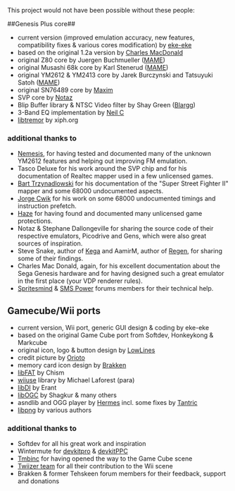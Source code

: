 This project would not have been possible without these people:

##Genesis Plus core##
*  current version (improved emulation accuracy, new features, compatibility fixes & various cores modification) by [eke-eke](http://gxdev.wordpress.com/)
*  based on the original 1.2a version by [Charles MacDonald](http://www.techno-junk.org/)
*  original Z80 core by Juergen Buchmueller ([MAME](http://mamedev.org/release.html))
*  original Musashi 68k core by Karl Stenerud ([MAME](http://mamedev.org/release.html))
*  original YM2612 & YM2413 core by Jarek Burczynski and Tatsuyuki Satoh ([MAME](http://mamedev.org/release.html))
*  original SN76489 core by [Maxim](http://www.smspower.org/maxim/)
*  SVP core by [Notaz](http://notaz.gp2x.de/svp.php)
*  Blip Buffer library & NTSC Video filter by Shay Green ([Blargg](http://www.fly.net/~ant/libs))
*  3-Band EQ implementation by [Neil C ](http://www.musicdsp.org/archive.php?classid=3#236)
*  [libtremor](http://www.freshports.org/audio/libtremor) by xiph.org

### additional thanks to ###
*  [Nemesis](http://gendev.spritesmind.net/forum/viewtopic.php?t=386), for having tested and documented many of the unknown YM2612 features and helping out improving FM emulation.
*  Tasco Deluxe for his work around the SVP chip and for his documentation of Realtec mapper used in a few unlicensed games.
*  [Bart Trzynadlowski](http://www.trzy.org/) for his documentation of the "Super Street Fighter II" mapper and some 68000 undocumented aspects.
*  [Jorge Cwik](http://pasti.fxatari.com/68kdocs/) for his work on some 68000 undocumented timings and instruction prefetch.
*  [Haze](http://mamedev.emulab.it/haze/) for having found and documented many unlicensed game protections.
*  Notaz & Stephane Dallongeville for sharing the source code of their respective emulators, Picodrive and Gens, which were also great sources of inspiration.
*  Steve Snake, author of [Kega](http://www.eidolons-inn.net/tiki-index.php?page=Kega) and AamirM, author of [Regen](http://aamirm.hacking-cult.org/), for sharing some of their findings.
*  Charles Mac Donald, again, for his excellent documentation about the Sega Genesis hardware and for having designed such a great emulator in the first place (your VDP renderer rules).
*  [Spritesmind](http://www.spritesmind.net/_GenDev/forum/) & [SMS Power](http://www.smspower.org/) forums members for their technical help.


## Gamecube/Wii ports ##

*  current version, Wii port, generic GUI design & coding by eke-eke
*  based on the original Game Cube port from Softdev, Honkeykong & Markcube
*  original icon, logo & button design by [LowLines](http://llref.emutalk.net/)
*  credit picture by [Orioto](http://orioto.deviantart.com/)
*  memory card icon design by [Brakken](http://www.tehskeen.net)
*  [libFAT](http://chishm.drunkencoders.com/libfat/) by Chism
*  [wiiuse](http://www.wiiuse.net/) library by Michael Laforest (para)
*  [libDI](http://hackmii.com/2008/08/libdi-and-the-dvdx-installer/) by Erant
*  [libOGC](http://www.devkitpro.org/category/libogc/) by Shagkur & many others
*  asndlib and OGG player by [Hermes](http://www.entuwii.net/foro/viewtopic.php?f=6&t=87) incl. some fixes by [Tantric](http://code.google.com/u/dborth/)
*  [libpng](http://www.libpng.org/pub/png/libpng.html) by various authors

### additional thanks to ###
*  Softdev for all his great work and inspiration
*  Wintermute for [devkitpro](http://www.devkitpro.org/) & [devkitPPC](http://www.devkitpro.org/category/devkitppc/)
*  [Tmbinc](http://debugmo.de/) for having opened the way to the Game Cube scene
*  [Twiizer team](http://hackmii.com/) for all their contribution to the Wii scene
*  Brakken & former Tehskeen forum members for their feedback, support and donations